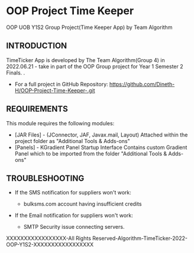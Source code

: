 # OOP Project Time Keeper 
 OOP UOB Y1S2 Group Project(Time Keeper App) by Team Algorithm


INTRODUCTION
------------

TimeTicker App is developed by The Team Algorithm(Group 4) in 2022.06.21 - take in part of the OOP Group 
project for Year 1 Semester 2 Finals.
.

 * For a full project in GitHub Repository:
   https://github.com/Dineth-H/OOP-Project-Time-Keeper-.git


REQUIREMENTS
------------

This module requires the following modules:

 * [JAR Files] - (JConnector, JAF, Javax.mail, Layout)
      Attached within the project folder as "Additional Tools & Adds-ons"
 * [Panels] - KGradient Panel
      Startup Interface Contains custom Gradient Panel which to be imported 
      from the folder "Additional Tools & Adds-ons"


TROUBLESHOOTING
---------------

 * If the SMS notification for suppliers won't work:

   - bulksms.com account having insufficient credits

 * If the Email notification for suppliers won't work:
  
   - SMTP Security issue connecting servers. 



XXXXXXXXXXXXXXXXX-All Rights Reserved-Algorithm-TimeTicker-2022-OOP-Y1S2-XXXXXXXXXXXXXXXXX
